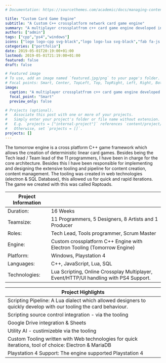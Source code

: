 ```yaml
---
# Documentation: https://sourcethemes.com/academic/docs/managing-content/

title: "Custom Card Game Engine"
subtitle: "A Custom C++ crossplatform network card game engine"
summary: "A multiplayer crossplatfrom c++ card game engine developed in 16 weeks. [more...](/project/tbsg/)"
authors: ["admin"]
tags: ["cpp","ps4","windows"]
icons: ["logo logo-cpp svg-black","logo logo-lua svg-black","fab fa-js text-black","fab fa-windows text-black","fab fa-playstation text-black"]
categories: ["portfolio"]
date: 2019-05-01T20:19:00+01:00
lastmod: 2019-05-01T21:19:00+01:00
featured: false
draft: false

# Featured image
# To use, add an image named `featured.jpg/png` to your page's folder.
# Focal points: Smart, Center, TopLeft, Top, TopRight, Left, Right, BottomLeft, Bottom, BottomRight.
image:
  caption: "A multiplayer crossplatfrom c++ card game engine developed in 16 weeks."
  focal_point: "Smart"
  preview_only: false

# Projects (optional).
#   Associate this post with one or more of your projects.
#   Simply enter your project's folder or file name without extension.
#   E.g. `projects = ["internal-project"]` references `content/project/deep-learning/index.md`.
#   Otherwise, set `projects = []`.
projects: []
---
```


The tomorrow engine is a cross platform C++ game framework which allows the creation of deterministic linear card games. Besides being the Tech lead / Team lead of the 11 programmers, I have been in charge for the core architecture. Besides this I have been responsible for implementing and designing the extensive tooling and pipeline for content creation, content management. The tooling was created in web technologies (electron & SQL Database), this allowed us for quick and rapid iterations. The game we created with this was called Raptoads.


| Project Information |                                                              |
| ------------------- | ------------------------------------------------------------ |
| Duration:           | 16 Weeks                                                     |
| Teamsize:           | 11 Programmers, 5 Designers, 8 Artists and 1 Producer        |
| Roles:              | Tech Lead, Tools programmer, Scrum Master                    |
| Engine:             | Custom crossplatform C++ Engine with Electron Tooling (Tomorrow Engine) |
| Platform:           | Windows, Playstation 4                                       |
| Languages:          | C++, JavaScript, Lua, SQL                                    |
| Technologies:       | Lua Scripting, Online Crossplay Multiplayer, Event/HTTP/UI handling with PS4 Support. |

| Project Highlights                                           |
| ------------------------------------------------------------ |
| Scripting Pipeline: A Lua dialect which allowed designers to quickly develop with our tooling the card behaviour. |
| Scripting source control integration - via the tooling |
| Google Drive integration & Sheets |
| Utility AI - custimizeble via the tooling |
| Custom Tooling written with Web technologies for quick iterations, tool of choice: Electron & MariaDB |
| Playstation 4 Support: The engine supported Playstation 4    |

